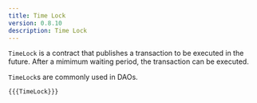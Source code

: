 ```yaml
---
title: Time Lock
version: 0.8.10
description: Time Lock
---
```


`TimeLock` is a contract that publishes a transaction to be executed in the future.
After a mimimum waiting period, the transaction can be executed.

`TimeLock`s are commonly used in DAOs.

```solidity
{{{TimeLock}}}
```
